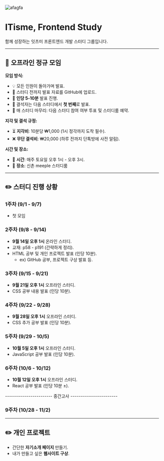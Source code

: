 ![afagfa](https://github.com/user-attachments/assets/d51a8282-72e3-4eee-b793-3819bde93942)

# ITisme, Frontend Study 
함께 성장하는 잇츠미 프론트엔드 개발 스터디 그룹입니다.

---

## 📌 오프라인 정규 모임

**모임 방식:**
- 💡 모든 인원이 돌아가며 발표.
- 📂 스터디 전까지 발표 자료를 GitHub에 업로드.
- 🎤 **인당 5-10분** 발표 진행.
- 🚩 결석자는 다음 스터디에서 **첫 번째**로 발표.
- 🎯 매 스터디 마무리: 다음 스터디 참여 여부 투표 및 스터디룸 예약.

**지각 및 결석 규정:**
- ⏳ **지각비**: 10분당 ₩1,000 (1시 정각까지 도착 필수).
- ❌ **무단 결석비**: ₩20,000 (하루 전까지 단톡방에 사전 알림).

**시간 및 장소:**
- 📅 **시간**: 매주 토요일 오후 1시 - 오후 3시.
- 📍 **장소**: 신촌 meeple 스터디룸
  
---
  
## :pencil2: 스터디 진행 상황

### 1주차 (9/1 - 9/7)
- 첫 모임

### 2주차 (9/8 - 9/14)
- **9월 14일 오후 1시** 온라인 스터디.
- 교재: p58 - p191 (간략하게 정리).
- HTML 공부 및 개인 프로젝트 발표 (인당 10분).
  - ex) GitHub 공부, 프로젝트 구상 발표 등.

### 3주차 (9/15 - 9/21)
- **9월 21일 오후 1시** 오프라인 스터디.
- CSS 공부 내용 발표 (인당 10분).

### 4주차 (9/22 - 9/28)
- **9월 28일 오후 1시** 오프라인 스터디.
- CSS 추가 공부 발표 (인당 10분).

### 5주차 (9/29 - 10/5)
- **10월 5일 오후 1시** 오프라인 스터디.
- JavaScript 공부 발표 (인당 10분).

### 6주차 (10/6 - 10/12)
- **10월 12일 오후 1시** 오프라인 스터디.
- React 공부 발표 (인당 10분 ±).
   
------------------------ 중간고사 ------------------------

### 9주차 (10/28 - 11/2)

---

## :pencil2: 개인 프로젝트

- 간단한 **자기소개 페이지** 만들기.
- 내가 만들고 싶은 **웹사이트 구상**.
